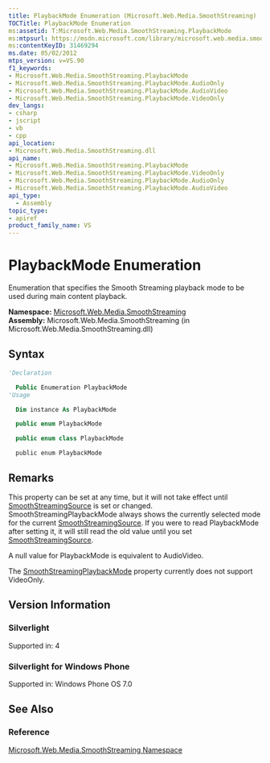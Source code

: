```yaml
---
title: PlaybackMode Enumeration (Microsoft.Web.Media.SmoothStreaming)
TOCTitle: PlaybackMode Enumeration
ms:assetid: T:Microsoft.Web.Media.SmoothStreaming.PlaybackMode
ms:mtpsurl: https://msdn.microsoft.com/library/microsoft.web.media.smoothstreaming.playbackmode(v=VS.90)
ms:contentKeyID: 31469294
ms.date: 05/02/2012
mtps_version: v=VS.90
f1_keywords:
- Microsoft.Web.Media.SmoothStreaming.PlaybackMode
- Microsoft.Web.Media.SmoothStreaming.PlaybackMode.AudioOnly
- Microsoft.Web.Media.SmoothStreaming.PlaybackMode.AudioVideo
- Microsoft.Web.Media.SmoothStreaming.PlaybackMode.VideoOnly
dev_langs:
- csharp
- jscript
- vb
- cpp
api_location:
- Microsoft.Web.Media.SmoothStreaming.dll
api_name:
- Microsoft.Web.Media.SmoothStreaming.PlaybackMode
- Microsoft.Web.Media.SmoothStreaming.PlaybackMode.VideoOnly
- Microsoft.Web.Media.SmoothStreaming.PlaybackMode.AudioOnly
- Microsoft.Web.Media.SmoothStreaming.PlaybackMode.AudioVideo
api_type:
  - Assembly
topic_type:
- apiref
product_family_name: VS
---
```


# PlaybackMode Enumeration

Enumeration that specifies the Smooth Streaming playback mode to be used during main content playback.

**Namespace:**  [Microsoft.Web.Media.SmoothStreaming](microsoft-web-media-smoothstreaming-namespace_1.md)  
**Assembly:**  Microsoft.Web.Media.SmoothStreaming (in Microsoft.Web.Media.SmoothStreaming.dll)

## Syntax

```vb
'Declaration

  Public Enumeration PlaybackMode
'Usage

  Dim instance As PlaybackMode
```

```csharp
  public enum PlaybackMode
```

```cpp
  public enum class PlaybackMode
```

```jscript
  public enum PlaybackMode
```

## Remarks

This property can be set at any time, but it will not take effect until [SmoothStreamingSource](smoothstreamingmediaelement-smoothstreamingsource-property-microsoft-web-media-smoothstreaming_1.md) is set or changed. SmoothStreamingPlaybackMode always shows the currently selected mode for the current [SmoothStreamingSource](smoothstreamingmediaelement-smoothstreamingsource-property-microsoft-web-media-smoothstreaming_1.md). If you were to read PlaybackMode after setting it, it will still read the old value until you set [SmoothStreamingSource](smoothstreamingmediaelement-smoothstreamingsource-property-microsoft-web-media-smoothstreaming_1.md).

A null value for PlaybackMode is equivalent to AudioVideo.

The [SmoothStreamingPlaybackMode](smoothstreamingmediaelement-smoothstreamingplaybackmode-property-microsoft-web-media-smoothstreaming_1.md) property currently does not support VideoOnly.

## Version Information

### Silverlight

Supported in: 4  

### Silverlight for Windows Phone

Supported in: Windows Phone OS 7.0  

## See Also

### Reference

[Microsoft.Web.Media.SmoothStreaming Namespace](microsoft-web-media-smoothstreaming-namespace_1.md)
